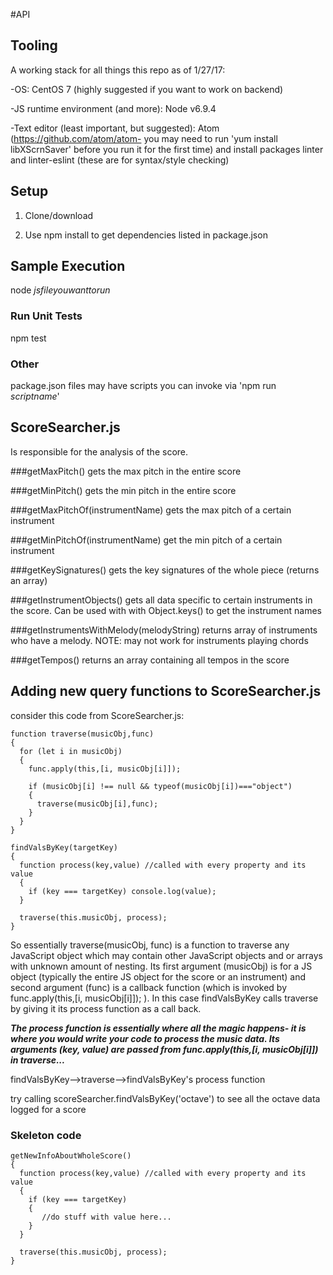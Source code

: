 #API

## Tooling

A working stack for all things this repo as of 1/27/17:

-OS: CentOS 7 (highly suggested if you want to work on backend)

-JS runtime environment (and more): Node v6.9.4

-Text editor (least important, but suggested): Atom (https://github.com/atom/atom- you may need to run 'yum install libXScrnSaver' before you run it for the first time) and install packages linter and linter-eslint (these are for syntax/style  checking)

## Setup
1) Clone/download

2) Use npm install to get dependencies listed in package.json

## Sample Execution 
 node _jsfileyouwanttorun_
 
### Run Unit Tests
 npm test

### Other
 package.json files may have scripts you can invoke via 'npm run _scriptname_'
 
## ScoreSearcher.js
Is responsible for the analysis of the score.

###getMaxPitch()
gets the max pitch in the entire score

###getMinPitch()
gets the min pitch in the entire score

###getMaxPitchOf(instrumentName)
gets the max pitch of a certain instrument

###getMinPitchOf(instrumentName)
get the min pitch of a certain instrument

###getKeySignatures()
gets the key signatures of the whole piece (returns an array)

###getInstrumentObjects()
gets all data specific to certain instruments in the score. Can be used with with Object.keys() to get the instrument names
  
###getInstrumentsWithMelody(melodyString)
returns array of instruments who have a melody. NOTE: may not work for instruments playing chords

###getTempos()
returns an array containing all tempos in the score

## Adding new query functions to ScoreSearcher.js
consider this code from ScoreSearcher.js:

    function traverse(musicObj,func)
    {
      for (let i in musicObj)
      {
        func.apply(this,[i, musicObj[i]]);

        if (musicObj[i] !== null && typeof(musicObj[i])==="object")
        {
          traverse(musicObj[i],func);
        }
      }
    }

    findValsByKey(targetKey)
    {
      function process(key,value) //called with every property and its value
      {
        if (key === targetKey) console.log(value);
      }

      traverse(this.musicObj, process);
    }
    
So essentially traverse(musicObj, func) is a function to traverse any JavaScript object which may contain other JavaScript objects and or arrays with unknown amount of nesting. Its first argument (musicObj) is for a JS object (typically the entire JS object for the score or an instrument) and second argument (func) is a callback function (which is invoked by func.apply(this,[i, musicObj[i]]); ). In this case findValsByKey calls traverse by giving it its process function as a call back. 

***The process function is essentially where all the magic happens- it is where you would write your code to process the music data. Its arguments (key, value) are passed from func.apply(this,[i, musicObj[i]]) in traverse...***

findValsByKey-->traverse-->findValsByKey's process function

try calling scoreSearcher.findValsByKey('octave') to see all the octave data logged for a score

### Skeleton code
    getNewInfoAboutWholeScore()
    {
      function process(key,value) //called with every property and its value
      {
        if (key === targetKey) 
        {
           //do stuff with value here...
        }
      }

      traverse(this.musicObj, process);
    }
    
